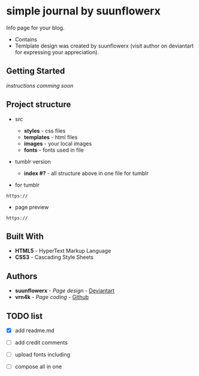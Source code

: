 # simple journal by suunflowerx

Info page for your blog. 
- Contains 
- Temlplate design was created by suunflowerx (visit author on deviantart for expressing your appreciation).



## Getting Started

*instructions comming soon*



## Project structure
- src
  - **styles** - css files
  - **templates** - html files
  - **images** - your local images
  - **fonts** - fonts used in file
  
- tumblr version
  - **index #?** - all structure above in one file for tumblr
  
- for tumblr 
```
https://
```
- page preview
```
https://
```

## Built With

* **HTML5** - HyperText Markup Language
* **CSS3** - Cascading Style Sheets

## Authors

* **suunflowerx** - *Page design* - [Deviantart](https://www.deviantart.com/suunflowerx)
* **vrn4k** - *Page coding* - [Github](https://github.com/VRN4K)

## TODO list
- [x] add readme.md 
- [ ] add credit comments
- [ ] upload fonts including
- [ ] compose all in one
 
